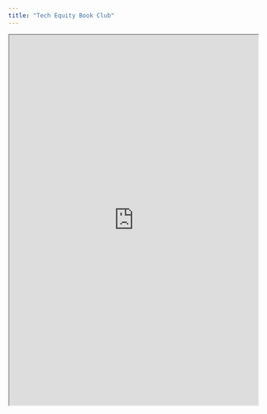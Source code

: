 ```yaml
---
title: "Tech Equity Book Club"
---
```



<iframe height="750" width="100%" src="https://ewelton.github.io/ktest/wiki.html#Tech%20Equity%20Book%20Club"></iframe>
